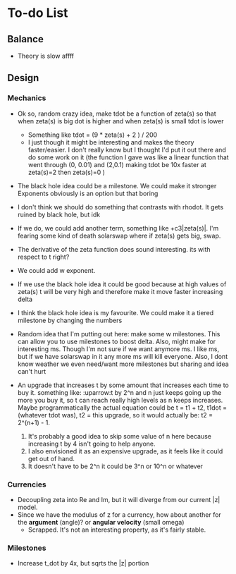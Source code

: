 # To-do List

## Balance

- Theory is slow affff

## Design

### Mechanics

- Ok so, random crazy idea, make tdot be a function of zeta(s) so that when zeta(s) is big dot is higher and when zeta(s) is small tdot is lower 
  - Something like tdot = (9 * zeta(s) + 2 ) / 200
  - I just though it might be interesting and makes the theory faster/easier. I don't really know but I thought I'd put it out there and do some work on it (the function I gave was like a linear function that went through (0, 0.01) and (2,0.1) making tdot be 10x faster at zeta(s)=2 then zeta(s)=0 )
- The black hole idea could be a milestone. We could make it stronger
Exponents obviously is an option but that boring

- I don't think we should do something that contrasts with rhodot. It gets ruined by black hole, but idk
- If we do, we could add another term, something like +c3|zeta(s)|. I'm fearing some kind of death solarswap where if zeta(s) gets big, swap.

- The derivative of the zeta function does sound interesting. its with respect to t right?
- We could add w exponent.
- If we use the black hole idea it could be good because at high values of zeta(s) t will be very high and therefore make it move faster increasing delta
- I think the black hole idea is my favourite. We could make it a tiered milestone by changing the numbers

- Random idea that I'm putting out here: make some w milestones. This can allow you to use milestones to boost delta. Also, might make for interesting ms. Though I'm not sure if we want anymore ms. I like ms, but if we have solarswap in it any more ms will kill everyone. Also, I dont know weather we even need/want more milestones but sharing and idea can't hurt

- An upgrade that increases t by some amount that increases each time to buy it. something like: :uparrow:t by 2^n and n just keeps going up the more you buy it, so t can reach really high levels as n keeps increases. Maybe programmatically the actual equation could be t = t1 + t2, t1dot = (whatever tdot was), t2 = this upgrade, so it would actually be: t2 = 2^(n+1) - 1.
  1. It's probably a good idea to skip some value of n here because increasing t by 4 isn't going to help anyone.
  2. I also envisioned it as an expensive upgrade, as it feels like it could get out of hand.
  3. It doesn't have to be 2^n it could be 3^n or 10^n or whatever

### Currencies

- Decoupling zeta into Re and Im, but it will diverge from our current |z| model.
- Since we have the modulus of z for a currency, how about another for the **argument** (angle)? or **angular velocity** (small omega)
  - Scrapped. It's not an interesting property, as it's fairly stable.

### Milestones

- Increase t_dot by 4x, but sqrts the |z| portion
